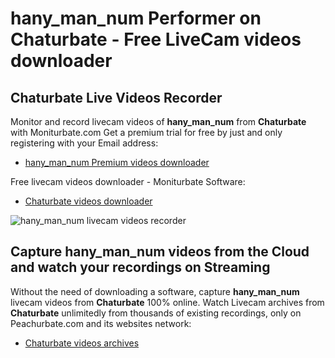 # hany_man_num Performer on Chaturbate - Free LiveCam videos downloader

## Chaturbate Live Videos Recorder

Monitor and record livecam videos of **hany_man_num** from **Chaturbate** with Moniturbate.com
Get a premium trial for free by just and only registering with your Email address:
* [hany_man_num Premium videos downloader](https://moniturbate.com/request-demo-licence-key.html)

Free livecam videos downloader - Moniturbate Software:
* [Chaturbate videos downloader](https://moniturbate.com/moniturbate-download-software.html)

![hany_man_num livecam videos recorder](https://peachurnet.com/templates/moniturbate-software.png)


## Capture hany_man_num videos from the Cloud and watch your recordings on Streaming

Without the need of downloading a software, capture **hany_man_num** livecam videos from **Chaturbate** 100% online.
Watch Livecam archives from **Chaturbate** unlimitedly from thousands of existing recordings, only on Peachurbate.com and its websites network:
* [Chaturbate videos archives](https://peachurnet.com/)